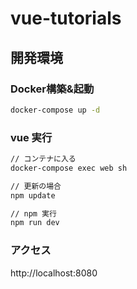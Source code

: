 # vue-tutorials

## 開発環境
### Docker構築&起動
```bash
docker-compose up -d
```

### vue 実行
```bash
// コンテナに入る
docker-compose exec web sh

// 更新の場合
npm update

// npm 実行
npm run dev
```

### アクセス
http://localhost:8080
